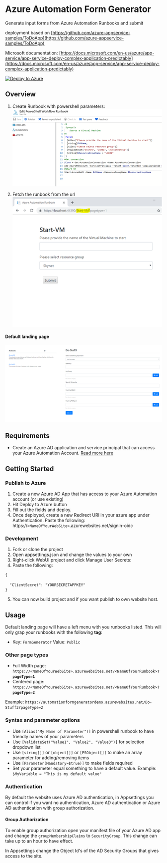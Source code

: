 # Azure Automation Form Generator
Generate input forms from Azure Automation Runbooks and submit

deployment based on [https://github.com/azure-appservice-samples/ToDoApp](https://github.com/azure-appservice-samples/ToDoApp)

Microsoft documentation: [https://docs.microsoft.com/en-us/azure/app-service/app-service-deploy-complex-application-predictably](https://docs.microsoft.com/en-us/azure/app-service/app-service-deploy-complex-application-predictably)

[![Deploy to Azure](http://azuredeploy.net/deploybutton.png)](https://azuredeploy.net/)

## Overview

1. Create Runbook with powershell parameters:
![Create Runbook with powershell parameters](https://github.com/MortenMeisler/AzureAutomationFormGenerator/blob/master/doc/howto00.png?raw=true)

2. Fetch the runbook from the url
![Fetch the runbook from the url](https://github.com/MortenMeisler/AzureAutomationFormGenerator/blob/master/doc/howto01.PNG?raw=true)

#### Default landing page ####
![Fetch the runbook from the url](https://raw.githubusercontent.com/MortenMeisler/AzureAutomationFormGenerator/master/doc/howto02.png)

## Requirements

 - Create an Azure AD application and service principal that can access your Azure Automation Account. [Read more here](https://docs.microsoft.com/en-us/azure/azure-resource-manager/resource-group-create-service-principal-portal)
 
## Getting Started

### Publish to Azure
1. Create a new Azure AD App that has access to your Azure Automation account (or use existing)
2. Hit Deploy to Azure button
3. Fill out the fields and deploy.
4. Once deployed, create a new Redirect URI in your azure app under Authentication. Paste the following: https://`<NameOfYourWebSite>`.azurewebsites.net/signin-oidc


### Development

1. Fork or clone the project
2. Open appsettings.json and change the values to your own
3. Right-click WebUI project and click Manage User Secrets:
4. Paste the following:

```
{
  
  "ClientSecret": "YOURSECRETAPPKEY"
}
```
5. You can now build project and if you want publish to own website host.

## Usage
Default landing page will have a left menu with you runbooks listed. This will only grap your runbooks with the following **tag**:
- Key: `FormGenerator` Value: `Public`
### Other page types
- Full Width page: `https://<NameOfYourWebSite>.azurewebsites.net/<NameOfYourRunbook>`**`?pageType=1`**
- Centered page: `https://<NameOfYourWebSite>.azurewebsites.net/<NameOfYourRunbook>`**`?pageType=2`**

Example:
`https://automationformgeneratordemo.azurewebsites.net/Do-Stuff3?pageType=2`

### Syntax and parameter options
- Use ```[Alias("My Name of Parameter")]``` in powershell runbook to have friendly names of your parameters
- Use ```[ValidateSet("Value1", "Value2", "Value3")]``` for selection dropdown list
- Use ```[string[]]``` or ```[object[]]``` or ```[PSObject[]]``` to make an array parameter for adding/removing items
- Use ```[Parameter(Mandatory=$true)]``` to make fields required
- Set your parameter equal something to have a default value. Example: ```$MyVariable = "This is my default value"```

### Authentication
By default the website uses Azure AD authentication, in Appsettings you can control if you want no authentication, Azure AD authentication or Azure AD authentication with group authorization.

#### Group Authorization
To enable group authorization open your manifest file of your Azure AD app and change the `groupMembershipClaims` to `SecurityGroup`. This change can take up to an hour to have effect.

In Appsettings change the Object Id's of the AD Security Groups that gives access to the site.
